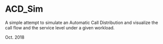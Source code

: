 # ACD_Sim

A simple attempt to simulate an Automatic Call Distribution and visualize 
the call flow and the service level
under a given workload.

Oct. 2018
